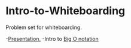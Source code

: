 # Intro-to-Whiteboarding
Problem set for whiteboarding.

-[Presentation.](http://slides.com/marigalicer/deck)
-Intro to [Big O notation](https://www.interviewcake.com/article/big-o-notation-time-and-space-complexity)




